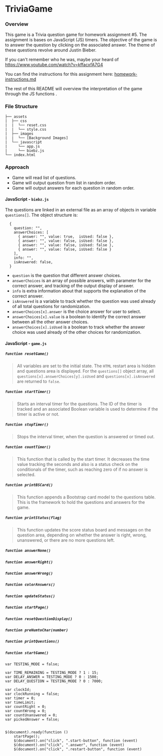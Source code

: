 # TriviaGame

### Overview

This game is a Trivia question game for homework assignment #5. The assignment is bases on JavaScript (JS) timers. The objective of the game is to answer the question by clicking on the associated answer. The theme of these questions revolve around Justin Bieber.

If you can't remember who he was, maybe your heard of https://www.youtube.com/watch?v=kffacxfA7G4

You can find the instructions for this assignment here: [homework-instructions.md][]

The rest of this README will overview the interpretation of the game through the JS functions .

[homework-instructions.md]: https://github.com/ekeoid/TriviaGame/blob/master/homework-instructions.md

### File Structure

```
├── assets
|  ├── css
|  |  └── reset.css
|  |  └── style.css
|  ├── images
|  |  └── [Background Images]
|  └── javascript
|     └── app.js
|     └── biebz.js
└── index.html
```

### Approach

- Game will read list of questions.
- Game will output question from list in random order.
- Game will output answers for each question in random order.


#### JavaScript - `biebz.js`
The questions are linked in an external file as an array of objects in variable `questions[]`. The object structure is:
```
  {
    question: "",
    answerChoices: [
      { answer: "", value: true,  isUsed: false },
      { answer: "", value: false, isUsed: false },
      { answer: "", value: false, isUsed: false },
      { answer: "", value: false, isUsed: false }
    ],
    info: "",
    isAnswered: false,
  }
```

- `question` is the question that different answer choices.
- `answerChoices` is an array of possible answers, with parameter for the correct answer, and tracking of the output display of answer.
- `info` is extra information about that supports the explanation of the correct answer.
- `isAnswered` is a variable to track whether the question was used already of all total questions for randomization.
- `answerChoices[x].answer` is the choice answer for user to select.
- `answerChoices[x].value` is a boolean to identify the correct answer between all the other answer choices.
- `answerChoices[x].isUsed` is a boolean to track whether the answer choice was used already of the other choices for randomization.


#### JavaScript - `game.js`

##### `function resetGame()`
> All variables are set to the initial state. The `HTML` restart area is hidden and questions area is displayed. For the `questions[]` object array, all `questions[x].answerChoices[y].isUsed` and `questions[x].isAnswered` are returned to `false`.
>

##### `function startTimer()`
> Starts an interval timer for the questions. The ID of the timer is tracked and an associated Boolean variable is used to determine if the timer is active or not.
>

##### `function stopTimer()`
> Stops the interval timer, when the question is answered or timed out.
>

##### `function countTimer()`
> This function that is called by the start timer. It decreases the time value tracking the seconds and also is a status check on the conditionals of the timer, such as reaching zero of if no answer is selected.
>

##### `function printBSCard()`
> This function appends a Bootstrap card model to the questions table. This is the framework to hold the questions and answers for the game.
>

##### `function printStatus(flag)`
> This function updates the score status board and messages on the question area, depending on whether the answer is right, wrong, unanswered, or there are no more questions left.
>

##### `function answerNone()`
##### `function answerRight()`
##### `function answerWrong()`
##### `function colorAnswers()`
##### `function updateStatus()`
##### `function startPage()`
##### `function resetQuestionDisplay()`
##### `function preNumtoChar(number)`
##### `function printQuestions()`
##### `function startGame()`


```
var TESTING_MODE = false;

var TIME_REMAINING = TESTING_MODE ? 1 : 15;
var DELAY_ANSWER = TESTING_MODE ? 0 : 1500;
var DELAY_QUESTION = TESTING_MODE ? 0 : 7000;

var clockId;
var clockRunning = false;
var timer = 0;
var timeLimit;
var countRight = 0;
var countWrong = 0;
var countUnanswered = 0;
var pickedAnswer = false;


$(document).ready(function ()
    startPage();
    $(document).on("click", ".start-button", function (event)
    $(document).on("click", ".answer", function (event)
    $(document).on("click", ".restart-button", function (event)
```

